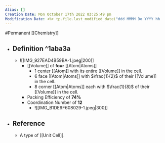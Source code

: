 ```yaml
---
Alias: []
Creation Date: Mon October 17th 2022 03:25:49 pm 
Modification Date: <%+ tp.file.last_modified_date("ddd MMMM Do YYYY hh:mm:ss a") %>
---
```

#Permanent [[Chemistry]]

- ## Definition ^1aba3a
	- ![[IMG_927EAD4B59BA-1.jpeg|200]]
		- [[Volume]] of **four** [[Atom|Atoms]]
			- 1 center [[Atom]] with its entire [[Volume]] in the cell.
			- 6 face [[Atom|Atoms]] with $\frac{1}{2}$ of their [[Volume]] in the cell.
			- 8 corner [[Atom|Atoms]] each with $\frac{1}{8}$ of their [[Volume]] in the cell.
		- Packing Efficiency of **74%**
		- Coordination Number of **12**
			- ![[IMG_B1DE9F608029-1.jpeg|300]]
- ## Reference
	- A type of [[Unit Cell]].